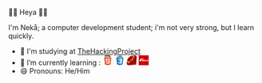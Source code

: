 👋🏻 Heya 👋🏻

I'm Nekå; a computer development student; i'm not very strong, but I learn quickly. 

- 🔭 I'm studying at <a href="https://www.thehackingproject.org/">TheHackingProject</a>
- 🌱 I’m currently learning : <img src="https://raw.githubusercontent.com/github/explore/80688e429a7d4ef2fca1e82350fe8e3517d3494d/topics/html/html.png" style="max-width:100%;" height="20">  <img src="https://raw.githubusercontent.com/github/explore/80688e429a7d4ef2fca1e82350fe8e3517d3494d/topics/css/css.png" style="max-width:100%;" height="20">  <img src="https://raw.githubusercontent.com/github/explore/80688e429a7d4ef2fca1e82350fe8e3517d3494d/topics/ruby/ruby.png" style="max-width:100%;" height="20">  <img src="https://raw.githubusercontent.com/github/explore/80688e429a7d4ef2fca1e82350fe8e3517d3494d/topics/rails/rails.png" style="max-width:100%;" height="20">
- 😄 Pronouns: He/Him
